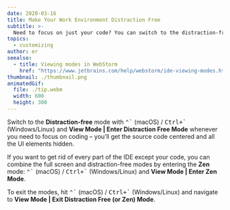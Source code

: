 ```yaml
---
date: 2020-03-16
title: Make Your Work Environment Distraction Free
subtitle: >-
  Need to focus on just your code? You can switch to the distraction-free or zen mode.
topics:
  - customizing
author: er
seealso:
  - title: Viewing modes in WebStorm
    href: "https://www.jetbrains.com/help/webstorm/ide-viewing-modes.html#"
thumbnail: ./thumbnail.png
animatedGif:
  file: ./tip.webm
  width: 600
  height: 300
---
```


Switch to the **Distraction-free** mode with <kbd>⌃\`</kbd> (macOS) / <kbd>Ctrl+\`</kbd> (Windows/Linux) and **View Mode | Enter Distraction Free Mode** whenever you need to focus on coding – you’ll get the source code centered and all the UI elements hidden.

If you want to get rid of every part of the IDE except your code, you can combine the full screen and distraction-free modes by entering the **Zen** mode: <kbd>⌃\`</kbd> (macOS) / <kbd>Ctrl+\`</kbd> (Windows/Linux) and **View Mode | Enter Zen Mode**.

To exit the modes, hit <kbd>⌃\`</kbd> (macOS) / <kbd>Ctrl+\`</kbd> (Windows/Linux) and navigate to **View Mode | Exit Distraction Free (or Zen) Mode**.
